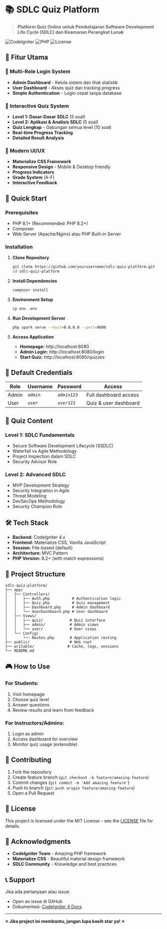 # 📚 SDLC Quiz Platform

> **Platform Quiz Online untuk Pembelajaran Software Development Life Cycle (SDLC) dan Keamanan Perangkat Lunak**

![CodeIgniter](https://img.shields.io/badge/CodeIgniter-4.x-red)
![PHP](https://img.shields.io/badge/PHP-8.2+-blue)
![License](https://img.shields.io/badge/License-MIT-green)

## 🎯 **Fitur Utama**

### 🔐 **Multi-Role Login System**
- **Admin Dashboard** - Kelola sistem dan lihat statistik
- **User Dashboard** - Akses quiz dan tracking progress
- **Simple Authentication** - Login cepat tanpa database

### 📝 **Interactive Quiz System**
- **Level 1: Dasar-Dasar SDLC** (5 soal)
- **Level 2: Aplikasi & Analisis SDLC** (5 soal)  
- **Quiz Lengkap** - Gabungan semua level (10 soal)
- **Real-time Progress Tracking**
- **Detailed Result Analysis**

### 🎨 **Modern UI/UX**
- **Materialize CSS Framework**
- **Responsive Design** - Mobile & Desktop friendly
- **Progress Indicators**
- **Grade System** (A-F)
- **Interactive Feedback**

## 🚀 **Quick Start**

### **Prerequisites**
- PHP 8.1+ (Recommended: PHP 8.2+)
- Composer
- Web Server (Apache/Nginx) atau PHP Built-in Server

### **Installation**

1. **Clone Repository**
   ```bash
   git clone https://github.com/yourusername/sdlc-quiz-platform.git
   cd sdlc-quiz-platform
   ```

2. **Install Dependencies**
   ```bash
   composer install
   ```

3. **Environment Setup**
   ```bash
   cp env .env
   ```

4. **Run Development Server**
   ```bash
   php spark serve --host=0.0.0.0 --port=8080
   ```

5. **Access Application**
   - **Homepage:** http://localhost:8080
   - **Admin Login:** http://localhost:8080/login
   - **Start Quiz:** http://localhost:8080/quizzes

## 👤 **Default Credentials**

| Role  | Username | Password  | Access |
|-------|----------|-----------|--------|
| Admin | `admin`  | `admin123` | Full dashboard access |
| User  | `user`   | `user123`  | Quiz & user dashboard |

## 📖 **Quiz Content**

### **Level 1: SDLC Fundamentals**
- Secure Software Development Lifecycle (SSDLC)
- Waterfall vs Agile Methodology
- Project Inspection dalam SDLC
- Security Advisor Role

### **Level 2: Advanced SDLC**
- MVP Development Strategy
- Security Integration in Agile
- Threat Modeling
- DevSecOps Methodology
- Security Champion Role

## 🛠️ **Tech Stack**

- **Backend:** CodeIgniter 4.x
- **Frontend:** Materialize CSS, Vanilla JavaScript
- **Session:** File-based (default)
- **Architecture:** MVC Pattern
- **PHP Version:** 8.2+ (with match expressions)

## 📁 **Project Structure**

```
sdlc-quiz-platform/
├── app/
│   ├── Controllers/
│   │   ├── Auth.php          # Authentication logic
│   │   ├── Quiz.php          # Quiz management
│   │   ├── Dashboard.php     # Admin dashboard
│   │   └── UserDashboard.php # User dashboard
│   ├── Views/
│   │   ├── quiz/            # Quiz interface
│   │   ├── admin/           # Admin views
│   │   └── user/            # User views
│   └── Config/
│       └── Routes.php       # Application routing
├── public/                  # Web root
├── writable/               # Cache, logs, sessions
└── README.md
```

## 🎮 **How to Use**

### **For Students:**
1. Visit homepage
2. Choose quiz level
3. Answer questions
4. Review results and learn from feedback

### **For Instructors/Admins:**
1. Login as admin
2. Access dashboard for overview
3. Monitor quiz usage (extensible)

## 🤝 **Contributing**

1. Fork the repository
2. Create feature branch (`git checkout -b feature/amazing-feature`)
3. Commit changes (`git commit -m 'Add amazing feature'`)
4. Push to branch (`git push origin feature/amazing-feature`)
5. Open a Pull Request

## 📝 **License**

This project is licensed under the MIT License - see the [LICENSE](LICENSE) file for details.

## 🙏 **Acknowledgments**

- **CodeIgniter Team** - Amazing PHP framework
- **Materialize CSS** - Beautiful material design framework
- **SDLC Community** - Knowledge and best practices

## 📞 **Support**

Jika ada pertanyaan atau issue:
- Open an issue di GitHub
- Dokumentasi: [CodeIgniter 4 Docs](https://codeigniter.com/user_guide/)

---

**⭐ Jika project ini membantu, jangan lupa kasih star ya! ⭐**
